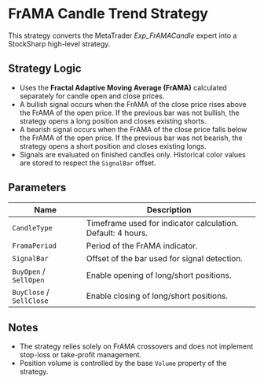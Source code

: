 # FrAMA Candle Trend Strategy

This strategy converts the MetaTrader *Exp_FrAMACandle* expert into a StockSharp high-level strategy.

## Strategy Logic

- Uses the **Fractal Adaptive Moving Average (FrAMA)** calculated separately for candle open and close prices.
- A bullish signal occurs when the FrAMA of the close price rises above the FrAMA of the open price. If the previous bar was not bullish, the strategy opens a long position and closes existing shorts.
- A bearish signal occurs when the FrAMA of the close price falls below the FrAMA of the open price. If the previous bar was not bearish, the strategy opens a short position and closes existing longs.
- Signals are evaluated on finished candles only. Historical color values are stored to respect the `SignalBar` offset.

## Parameters

| Name | Description |
| --- | --- |
| `CandleType` | Timeframe used for indicator calculation. Default: 4 hours. |
| `FramaPeriod` | Period of the FrAMA indicator. |
| `SignalBar` | Offset of the bar used for signal detection. |
| `BuyOpen` / `SellOpen` | Enable opening of long/short positions. |
| `BuyClose` / `SellClose` | Enable closing of long/short positions. |

## Notes

- The strategy relies solely on FrAMA crossovers and does not implement stop-loss or take-profit management.
- Position volume is controlled by the base `Volume` property of the strategy.

